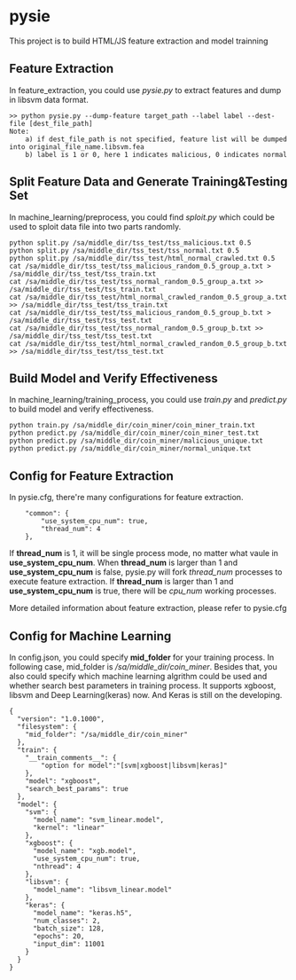 # pysie
This project is to build HTML/JS feature extraction and model trainning

## Feature Extraction

In feature_extraction, you could use *pysie.py* to extract features and dump in libsvm data format.

```
>> python pysie.py --dump-feature target_path --label label --dest-file [dest_file_path]
Note:
    a) if dest_file_path is not specified, feature list will be dumped into original_file_name.libsvm.fea
    b) label is 1 or 0, here 1 indicates malicious, 0 indicates normal
```

## Split Feature Data and Generate Training&Testing Set

In machine_learning/preprocess, you could find *sploit.py* which could be used to sploit data file into two parts randomly.

```
python split.py /sa/middle_dir/tss_test/tss_malicious.txt 0.5
python split.py /sa/middle_dir/tss_test/tss_normal.txt 0.5
python split.py /sa/middle_dir/tss_test/html_normal_crawled.txt 0.5
cat /sa/middle_dir/tss_test/tss_malicious_random_0.5_group_a.txt > /sa/middle_dir/tss_test/tss_train.txt
cat /sa/middle_dir/tss_test/tss_normal_random_0.5_group_a.txt >> /sa/middle_dir/tss_test/tss_train.txt
cat /sa/middle_dir/tss_test/html_normal_crawled_random_0.5_group_a.txt >> /sa/middle_dir/tss_test/tss_train.txt
cat /sa/middle_dir/tss_test/tss_malicious_random_0.5_group_b.txt > /sa/middle_dir/tss_test/tss_test.txt
cat /sa/middle_dir/tss_test/tss_normal_random_0.5_group_b.txt >> /sa/middle_dir/tss_test/tss_test.txt
cat /sa/middle_dir/tss_test/html_normal_crawled_random_0.5_group_b.txt >> /sa/middle_dir/tss_test/tss_test.txt
```

## Build Model and Verify Effectiveness

In machine_learning/training_process, you could use *train.py* and *predict.py* to build model and verify effectiveness.

```
python train.py /sa/middle_dir/coin_miner/coin_miner_train.txt
python predict.py /sa/middle_dir/coin_miner/coin_miner_test.txt
python predict.py /sa/middle_dir/coin_miner/malicious_unique.txt
python predict.py /sa/middle_dir/coin_miner/normal_unique.txt
```

## Config for Feature Extraction

In pysie.cfg, there're many configurations for feature extraction.

```
    "common": {
        "use_system_cpu_num": true,
        "thread_num": 4
    },
```
If **thread_num** is 1, it will be single process mode, no matter what vaule in **use_system_cpu_num**. When **thread_num** is larger than 1 and **use_system_cpu_num** is false, pysie.py will fork *thread_num* processes to execute feature extraction. If **thread_num** is larger than 1 and **use_system_cpu_num** is true, there will be *cpu_num* working processes.

More detailed information about feature extraction, please refer to pysie.cfg

## Config for Machine Learning

In config.json, you could specify **mid_folder** for your training process. In following case, mid_folder is */sa/middle_dir/coin_miner*. Besides that, you also could specify which machine learning algrithm could be used and whether search best parameters in training process. It supports xgboost, libsvm and Deep Learning(keras) now. And Keras is still on the developing.

```
{
  "version": "1.0.1000",
  "filesystem": {
    "mid_folder": "/sa/middle_dir/coin_miner"
  },
  "train": {
    "__train_comments__": {
        "option for model":"[svm|xgboost|libsvm|keras]"
    },
    "model": "xgboost",
    "search_best_params": true
  },
  "model": {
    "svm": {
      "model_name": "svm_linear.model",
      "kernel": "linear"
    },
    "xgboost": {
      "model_name": "xgb.model",
      "use_system_cpu_num": true,
      "nthread": 4
    },
    "libsvm": {
      "model_name": "libsvm_linear.model"
    },
    "keras": {
      "model_name": "keras.h5",
      "num_classes": 2,
      "batch_size": 128,
      "epochs": 20,
      "input_dim": 11001
    }
  }
}

```









